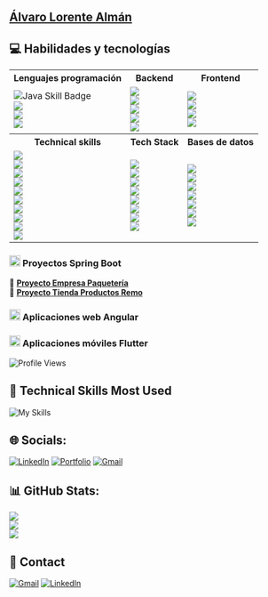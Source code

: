 ## <a href="https://alvaroloal.github.io/">Álvaro Lorente Almán</a>
## 💻 Habilidades y tecnologías
<div align="left">
<table>
  <tr>
    <th>Lenguajes programación</th>
    <th>Backend</th>
    <th>Frontend</th>
  </tr>
  <tr>
    <td>
      <img src="https://img.shields.io/badge/Java-★★★★☆-ED8B00?style=plastic&logo=openjdk&logoColor=white" alt="Java Skill Badge" /><br />
      <img src="https://img.shields.io/badge/Python-★★☆☆☆-3776AB?style=plastic&logo=python&logoColor=white" /><br />
      <img src="https://img.shields.io/badge/JavaScript-★★★☆☆-F7DF1E?style=plastic&logo=javascript&logoColor=white" /><br />
      <img src="https://img.shields.io/badge/TypeScript-★★★☆☆-3178C6?style=plastic&logo=typescript&logoColor=white" />
    </td>
    <td>
      <img src="https://img.shields.io/badge/Spring_Boot-★★★★☆-6DB33F?style=plastic&logo=spring-boot&logoColor=white" /><br />
      <img src="https://img.shields.io/badge/FastAPI-★★☆☆☆-009688?style=plastic&logo=fastapi&logoColor=white" /><br />
      <img src="https://img.shields.io/badge/Node.js-★★★☆☆-339933?style=plastic&logo=node.js&logoColor=white" /><br />
      <img src="https://img.shields.io/badge/Docker-★★★☆☆-2496ED?style=plastic&logo=docker&logoColor=white" /><br />
      <img src="https://img.shields.io/badge/Express-★★☆☆☆-000000?style=plastic&logo=express&logoColor=white" />
    </td>
    <td>
      <img src="https://img.shields.io/badge/Angular-★★★★☆-DD0031?style=plastic&logo=angular&logoColor=white" /><br />
      <img src="https://img.shields.io/badge/Flutter-★★★☆☆-02569B?style=plastic&logo=flutter&logoColor=white" /><br />
      <img src="https://img.shields.io/badge/Astro-★★☆☆☆-FF5D01?style=plastic&logo=astro&logoColor=white" /><br />
      <img src="https://img.shields.io/badge/Thymeleaf-★★★☆☆-005F0F?style=plastic&logo=thymeleaf&logoColor=white" />
    </td>
  </tr>
  <tr>
    <th>Technical skills</th> 
    <th>Tech Stack</th>
    <th>Bases de datos</th> 
  </tr>
  <tr>
    <td>
      <img src="https://img.shields.io/badge/HTML5-★★★★☆-E34F26?style=plastic&logo=html5&logoColor=white" /><br />
      <img src="https://img.shields.io/badge/CSS3-★★★★☆-1572B6?style=plastic&logo=css3&logoColor=white" /><br />
      <img src="https://img.shields.io/badge/Bootstrap-★★★☆☆-7952B3?style=plastic&logo=bootstrap&logoColor=white" /><br />
      <img src="https://img.shields.io/badge/Tailwind_CSS-★★★☆☆-06B6D4?style=plastic&logo=tailwindcss&logoColor=white" /><br />
      <img src="https://img.shields.io/badge/TypeORM-★★★☆☆-FF5733?style=plastic&logo=typeorm&logoColor=white" /><br />
      <img src="https://img.shields.io/badge/JPA-★★★☆☆-007396?style=plastic&logo=java&logoColor=white" /><br />
      <img src="https://img.shields.io/badge/JUnit-★★★☆☆-25A162?style=plastic&logo=java&logoColor=white" /><br />
      <img src="https://img.shields.io/badge/Swagger-★★★★☆-85EA2D?style=plastic&logo=swagger&logoColor=white" /><br />
      <img src="https://img.shields.io/badge/OpenAPI-★★★★☆-6BA539?style=plastic&logo=openapiinitiative&logoColor=white" /><br />
      <img src="https://img.shields.io/badge/REST-★★★★☆-FF5733?style=plastic&logo=apachespark&logoColor=white" />
    </td>
    <td> 
      <img src="https://img.shields.io/badge/GitHub-★★★☆☆-181717?style=plastic&logo=github&logoColor=white" /><br />
      <img src="https://img.shields.io/badge/Android%20Studio-★★☆☆☆-3DDC84?style=plastic&logo=androidstudio&logoColor=white" /><br />
      <img src="https://img.shields.io/badge/Postman-★★★☆☆-FF6C37?style=plastic&logo=postman&logoColor=white" /><br />
      <img src="https://img.shields.io/badge/GitFlow-★★★☆☆-F05032?style=plastic&logo=git&logoColor=white" /><br />
      <img src="https://img.shields.io/badge/Docker%20Compose-★★★☆☆-2496ED?style=plastic&logo=docker&logoColor=white" /><br />
      <img src="https://img.shields.io/badge/VSCode-★★★★☆-007ACC?style=plastic&logo=visualstudiocode&logoColor=white" /><br />
      <img src="https://img.shields.io/badge/IntelliJ_IDEA-★★★☆☆-000000?style=plastic&logo=intellijidea&logoColor=white" /><br />
      <img src="https://img.shields.io/badge/Figma-★★★☆☆-F24E1E?style=plastic&logo=figma&logoColor=white" />
    </td>
    <td> 
      <img src="https://img.shields.io/badge/MongoDB-★★★☆☆-47A248?style=plastic&logo=mongodb&logoColor=white" /><br />
      <img src="https://img.shields.io/badge/PostgreSQL-★★★☆☆-336791?style=plastic&logo=postgresql&logoColor=white" /><br />
      <img src="https://img.shields.io/badge/Hibernate-★★★☆☆-59666C?style=plastic&logo=hibernate&logoColor=white" /><br />
      <img src="https://img.shields.io/badge/MySQL-★★★☆☆-4479A1?style=plastic&logo=mysql&logoColor=white" /><br />
      <img src="https://img.shields.io/badge/DBeaver-★★★☆☆-372923?style=plastic&logo=dbeaver&logoColor=white" /><br />
      <img src="https://img.shields.io/badge/pgAdmin-★★★☆☆-336791?style=plastic&logo=postgresql&logoColor=white" /><br />
      <img src="https://img.shields.io/badge/Oracle-★★★☆☆-F80000?style=plastic&logo=oracle&logoColor=white" />
    </td>
  </tr>
</table>
</div>

### <img src="https://img.icons8.com/color/48/000000/spring-logo.png" alt="spring logo" width="20" height="20"/> Proyectos Spring Boot
🔹 **[Proyecto Empresa Paquetería](https://github.com/alvaroloal/proyecto-paquetes)**  
🔹 **[Proyecto Tienda Productos Remo](https://github.com/alvaroloal/proyecto-tienda-remo)**  

### <img src="https://upload.wikimedia.org/wikipedia/commons/c/cf/Angular_full_color_logo.svg" alt="angular logo" width="20" height="20"/> Aplicaciones web Angular

### <img src="https://img.icons8.com/color/48/flutter.png" alt="flutter logo" width="20" height="20"/> Aplicaciones móviles Flutter <br />
![Profile Views](https://komarev.com/ghpvc/?username=alvaroloal&color=blue)

## 🚀 Technical Skills Most Used  
![My Skills](https://skillicons.dev/icons?i=java,python,html,css,js,ts,dart,spring,angular,flutter,fastapi,github,vscode,idea)

## 🌐 Socials:
[![LinkedIn](https://img.shields.io/badge/LinkedIn-0077B5?style=flat&logo=linkedin&logoColor=white)](https://linkedin.com/in/álvaro-lorente-almán-729634281)
[![Portfolio](https://img.shields.io/badge/Portfolio-FF6F00?style=flat&logo=firefox-browser&logoColor=white)](https://alvaroloal.github.io/)
[![Gmail](https://img.shields.io/badge/Gmail-D14836?style=flat&logo=gmail&logoColor=white)](mailto:alorentealman@gmail.com?Subject=Contacto%20desde%20GitHub)


## 📊 GitHub Stats:
![](https://github-readme-stats.vercel.app/api?username=alvaroloal&theme=tokyonight&hide_border=false&include_all_commits=false&count_private=false)<br/>
![](https://github-readme-streak-stats.herokuapp.com/?user=alvaroloal&theme=tokyonight&hide_border=false)<br/>
![](https://github-readme-stats.vercel.app/api/top-langs/?username=alvaroloal&theme=tokyonight&hide_border=false&include_all_commits=false&count_private=false&layout=compact)

<!--## 🏆 GitHub Trophies
![](https://github-profile-trophy.vercel.app/?username=alvaroloal&theme=tokyonight&no-frame=false&no-bg=true&margin-w=4)
 
## 🔝 Top Contributed Repo
![](https://github-contributor-stats.vercel.app/api?username=alvaroloal&limit=5&theme=tokyonight&combine_all_yearly_contributions=true)
-->

## 📩 Contact
[![Gmail](https://img.shields.io/badge/Gmail-D14836?style=flat&logo=gmail&logoColor=white)](mailto:alorentealman@gmail.com?Subject=Contacto%20desde%20GitHub)
[![LinkedIn](https://img.shields.io/badge/LinkedIn-0077B5?style=flat&logo=linkedin&logoColor=white)](https://linkedin.com/in/álvaro-lorente-almán-729634281)




